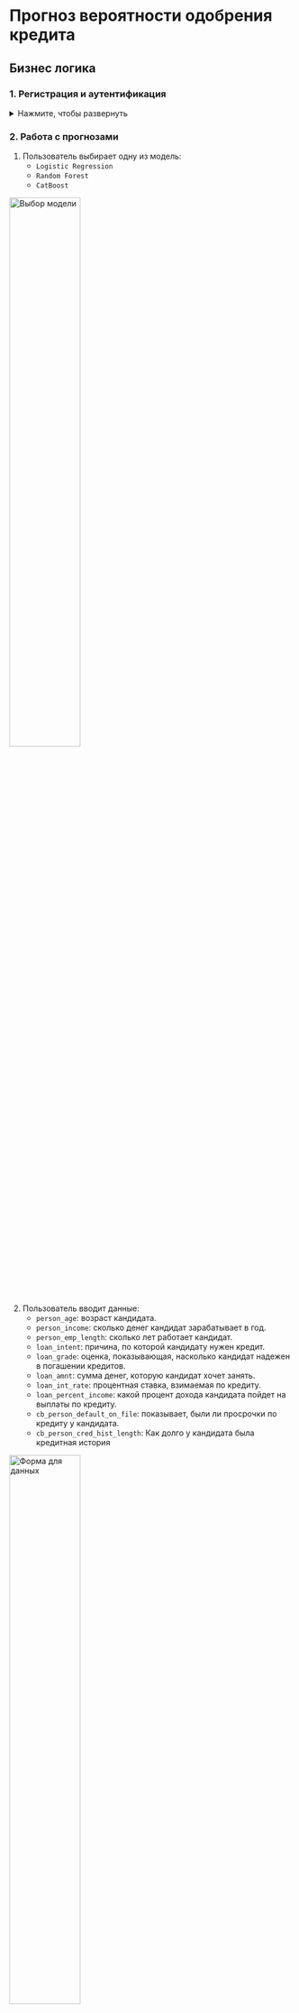 # Прогноз вероятности одобрения кредита

## Бизнес логика

###  1. Регистрация и аутентификация
<details>
  <summary>Нажмите, чтобы развернуть</summary>

    1. Пользователь вначале попадает на начальную страницу

    <img src="img/main_site.png" alt="Начальная страница" style="width:50%; height:auto;">

    2. Пользователь регистрируется и вводит `username`, `password`, `email`. `username` должен быть уникальным

    <img src="img/Register.png" alt="Регистрация" style="width:50%; height:auto;">

    3. Пароль хранится в хешированном виде (`bcrypt`)

    4. Пользователь авторизуется после регистрации
        - При успешном входе генерируется `JWT-токен` с ограниченным временем жизни а также появляются защищённые `роуты` меню для пользователя


    |   |  | 
    |:-------|:-------|
    | <img src="img/login.png" alt="авторизация" style="width:50%; height:auto;"> | <img src="img/safty_routes.png" alt="защищённые роуты" >  | 

</details>

### 2. Работа с прогнозами
1. Пользователь выбирает одну из модель:
    - `Logistic Regression`
    - `Random Forest`
    - `CatBoost`

<img src="img/models.png" alt="Выбор модели" style="width:50%; height:auto;">

2. Пользователь вводит данные: 
    * `person_age`: возраст кандидата.
    * `person_income`: сколько денег кандидат зарабатывает в год.
    * `person_emp_length`: сколько лет работает кандидат.
    * `loan_intent`: причина, по которой кандидату нужен кредит.
    * `loan_grade`: оценка, показывающая, насколько кандидат надежен в погашении кредитов.
    * `loan_amnt`: сумма денег, которую кандидат хочет занять.
    * `loan_int_rate`: процентная ставка, взимаемая по кредиту.
    * `loan_percent_income`: какой процент дохода кандидата пойдет на выплаты по кредиту.
    * `cb_person_default_on_file`: показывает, были ли просрочки по кредиту у кандидата.
    * `cb_person_cred_hist_length`: Как долго у кандидата была кредитная история 

<img src="img/data_form.png" alt="Форма для данных" style="width:50%; height:auto;">

3. Система проверяет достаточность средств на балансе
4. При успешной проверке:
    - Списывается стоимость прогноза
    - Создается транзакция
    - Задача отправляется в `Celery`
    - Создается запись в `UserPrediction`

5. Фоновая задача `monitor_task` периодически проверяет статус выполнения и обновляет результаты

### 3. Управление балансом
1. Пользователь может пополнять баланс

<img src="img/replenish_balance.png" alt="Пополнение баланса" style="width:50%; height:auto;">

2. Каждое пополнение фиксируется в транзакциях

<img src="img/trans_history.png" alt="История транзакций" style="width:50%; height:auto;">

3. При использовании моделей баланс автоматически уменьшается

### 4. Получение статистики
1. Пользователь может просматривать:
    - Описание доступных моделей
    - Историю своих прогнозов
    - Историю транзакций (пополнений или расходов)

<img src="img/history_predict.png" alt="История прогноза" style="width:50%; height:auto;">


### 5. Логирование

Логирование производится и записывается в папку `logs` для каждого пользователя


### 6. Базы данных

Используется база данных SQLite со следующими таблицами

---

#### 📌 **Содержание**  
1. [Users](#-users)  
2. [UserTransaction](#-usertransaction)  
3. [TaskStatus](#-taskstatus)  
4. [UserPrediction](#-userprediction)  
5. [Models](#-models)  

---

#### 👥 **Users**  
**Описание:** Хранит данные о пользователях системы.  

| Поле          | Тип         | Описание                          | Дополнительно               |
|---------------|-------------|-----------------------------------|-----------------------------|
| `id`          | `Integer`   | Уникальный идентификатор          | `PRIMARY KEY, AUTOINCREMENT`|
| `username`    | `String`    | Имя пользователя                  |                             |
| `email`       | `String`    | Электронная почта                 |                             |
| `password`    | `String`    | Пароль (хешированный)             |                             |
| `authtime`    | `DateTime`  | Время последней авторизации       |                             |
| `balance`     | `Float`     | Текущий баланс                    | `DEFAULT=5000`              |

---

#### 💰 **UserTransaction**  
**Описание:** Логирует финансовые транзакции пользователей.  

| Поле          | Тип         | Описание                          | Связи                  |
|---------------|-------------|-----------------------------------|------------------------|
| `id`          | `Integer`   | Уникальный ID транзакции          | `PRIMARY KEY`          |
| `user_id`     | `Integer`   | ID пользователя                   | `→ Users.id`           |
| `task_id`     | `String`    | ID задачи                         |                        |
| `timestamp`   | `DateTime`  | Время транзакции                  |                        |
| `amount`      | `Float`     | Сумма транзакции                  |                        |
| `type`        | `String`    | Тип (`пополнение`/`покупка`)      |                        |
| `balance`     | `Float`     | Баланс после транзакции           |                        |

---

#### ✅ **TaskStatus**  
**Описание:** Отслеживает статусы задач пользователей.  

| Поле          | Тип         | Описание                          |  
|---------------|-------------|-----------------------------------|  
| `id`          | `Integer`   | Уникальный ID записи              |  
| `user_id`     | `Integer`   | ID пользователя                   |  
| `task_id`     | `String`    | ID задачи                         |  

---

#### 🔮 **UserPrediction**  
**Описание:** Содержит прогнозы пользователей и связанные метрики.  

| Поле                          | Тип         | Описание                                                                 |  
|-------------------------------|-------------|--------------------------------------------------------------------------|  
| `id`                          | `Integer`   | Уникальный ID прогноза                                                  |  
| `user_id`                     | `Integer`   | ID пользователя (`→ Users.id`)                                           |  
| `task_id`                     | `String`    | ID задачи                                                                |  
| `status`                      | `Boolean`   | Статус выполнения (`True`/`False`)                                       |  
| `timestamp`                   | `DateTime`  | Время создания/выполнения прогноза                                       |  
| `model_id`                    | `Integer`   | ID модели (`→ Models.id`)                                                |  
| `result`                      | `Float`     | Результат прогноза                                                       |  
| **Данные кандидата:**         |             |                                                                          |  
| `person_age`                  | `Integer`   | Возраст                                                                  |  
| `person_income`               | `Integer`   | Годовой доход ($)                                                        |  
| `person_emp_length`           | `Float`     | Опыт работы (годы)                                                       |  
| `loan_intent`                 | `String`    | Цель кредита                                                             |  
| `loan_grade`                  | `String`    | Кредитный рейтинг (A-F)                                                  |  
| `loan_amnt`                   | `Integer`   | Сумма кредита ($)                                                        |  
| `loan_int_rate`               | `Float`     | Процентная ставка (%)                                                    |  
| `loan_percent_income`         | `Float`     | % дохода на выплаты                                                      |  
| `cb_person_default_on_file`   | `String`    | Были ли дефолты (`Y`/`N`)                                                |  
| `cb_person_cred_hist_length`  | `Integer`   | Длина кредитной истории (годы)                                           |  

---

#### 🤖 **Models**  
**Описание:** Список доступных ML-моделей для прогнозирования.  

| Поле           | Тип        | Описание                          |  
|----------------|------------|-----------------------------------|  
| `id`           | `Integer`  | Уникальный ID модели              |  
| `name`         | `String`   | Название модели                   |  
| `cost`         | `Float`    | Стоимость использования ($)       |  
| `description`  | `String`   | Описание модели                   |  

---

#### 🔗 **Связи между таблицами**  
```mermaid
erDiagram
    Users ||--o{ UserTransaction : "совершает"
    Users ||--o{ TaskStatus : "имеет"
    Users ||--o{ UserPrediction : "создает"
    Models ||--o{ UserPrediction : "использует"
```


## Quick Start

1. Клонируем репозиторий
```cmd
git clone https://github.com/YarickVodila/billing_system.git
```

2. Создаём файл `.env`
    > Пример файла уже заполненного файла есть в корне проекта (`.env_example`). Необходимо только заменить `SECRET_KEY` на ваше слово, которое будет использоваться для шифрования `JWT` токена


3. Запускаем приложения с помощью `Docker-Compose`:

    - `build`
        ```cmd
        docker-compose up -d --build
        ```
    - `run`
        ```cmd
        docker-compose up -d
        ```
    - `stop`
        ```cmd
        docker-compose down
        ```

4. Endpoint сервиса
    - `API` - http://127.0.0.1:8000/docs#
    - `StreamLit` - http://127.0.0.1:8001